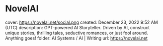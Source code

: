 # NovelAI

cover: https://novelai.net/social.png
created: December 23, 2022 9:52 AM (UTC)
description: GPT-powered AI Storyteller. Driven by AI, construct unique stories, thrilling tales, seductive romances, or just fool around. Anything goes!
folder: AI Systems / AI | Writing
url: https://novelai.net